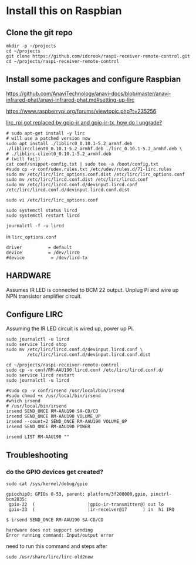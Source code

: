Install this on Raspbian
========================

Clone the git repo
------------------

```
mkdir -p ~/projects
cd ~/projects
git clone https://github.com/idcrook/raspi-receiver-remote-control.git
cd ~/projects/raspi-receiver-remote-control
```

Install some packages and configure Raspbian
--------------------------------------------

https://github.com/AnaviTechnology/anavi-docs/blob/master/anavi-infrared-phat/anavi-infrared-phat.md#setting-up-lirc

https://www.raspberrypi.org/forums/viewtopic.php?t=235256

[lirc_rpi got replaced by gpio-ir and gpio-ir-tx, how do I upgrade?](https://github.com/raspberrypi/linux/issues/2993#issuecomment-497420228)

```shell
# sudo apt-get install -y lirc
# will use a patched version now
sudo apt install ./liblirc0_0.10.1-5.2_armhf.deb ./liblircclient0_0.10.1-5.2_armhf.deb ./lirc_0.10.1-5.2_armhf.deb \
# ./liblirc-client0_0.10.1-5.2_armhf.deb
# (will fail)
cat conf/snippet-config.txt | sudo tee -a /boot/config.txt
#sudo cp -v conf/udev.rules.txt /etc/udev/rules.d/71-lirc.rules
sudo mv /etc/lirc/lirc_options.conf.dist /etc/lirc/lirc_options.conf
sudo mv /etc/lirc/lircd.conf.dist /etc/lirc/lircd.conf
sudo mv /etc/lirc/lircd.conf.d/devinput.lircd.conf /etc/lirc/lircd.conf.d/devinput.lircd.conf.dist

sudo vi /etc/lirc/lirc_options.conf

sudo systemctl status lircd
sudo systemctl restart lircd

journalctl -f -u lircd
```

in `lirc_options.conf`

```
driver          = default
device          = /dev/lirc0
#device          = /dev/lird-tx
```

HARDWARE
--------

Assumes IR LED is connected to BCM 22 output. Unplug Pi and wire up NPN transistor amplifier circuit.

Configure LIRC
--------------

Assuming the IR LED circuit is wired up, power up Pi.

```
sudo journalctl -u lircd
sudo service lircd stop
sudo mv /etc/lirc/lircd.conf.d/devinput.lircd.conf \
        /etc/lirc/lircd.conf.d/devinput.lircd.conf.dist

cd ~/projects/raspi-receiver-remote-control
sudo cp -v conf/RM-AAU190.lircd.conf /etc/lirc/lircd.conf.d/
sudo service lircd restart
sudo journalctl -u lircd

#sudo cp -v conf/irsend /usr/local/bin/irsend
#sudo chmod +x /usr/local/bin/irsend
#which irsend
# /usr/local/bin/irsend
irsend SEND_ONCE RM-AAU190 SA-CD/CD
irsend SEND_ONCE RM-AAU190 VOLUME_UP
irsend --count=2 SEND_ONCE RM-AAU190 VOLUME_UP
irsend SEND_ONCE RM-AAU190 POWER

irsend LIST RM-AAU190 ""
```

Troubleshooting
---------------

### do the GPIO devices get created?

```
sudo cat /sys/kernel/debug/gpio
```

```
gpiochip0: GPIOs 0-53, parent: platform/3f200000.gpio, pinctrl-bcm2835:
 gpio-22  (                    |gpio-ir-transmitter@) out lo
 gpio-23  (                    |ir-receiver@17      ) in  hi IRQ
```

```
$ irsend SEND_ONCE RM-AAU190 SA-CD/CD

hardware does not support sending
Error running command: Input/output error
```

need to run this command and steps after

```
sudo /usr/share/lirc/lirc-old2new
```
